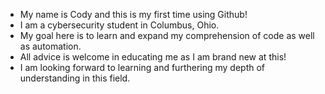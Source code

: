 - My name is Cody and this is my first time using Github!
- I am a cybersecurity student in Columbus, Ohio.
- My goal here is to learn and expand my comprehension of code as well as automation.
- All advice is welcome in educating me as I am brand new at this!
- I am looking forward to learning and furthering my depth of understanding in this field.

